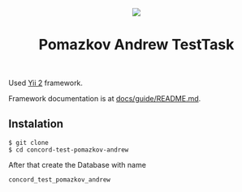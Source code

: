 <p align="center">
    <a href="https://github.com/yiisoft" target="_blank">
        <img src="https://ubanks.com.ua/img/bank-logo/concord.png">
    </a>
    <h1 align="center">Pomazkov Andrew TestTask</h1>
    <br>
</p>

Used [Yii 2](http://www.yiiframework.com/) framework.

Framework documentation is at [docs/guide/README.md](docs/guide/README.md).

Instalation
-----------

``````
$ git clone 
$ cd concord-test-pomazkov-andrew

``````
After that create the Database with name
~~~~
concord_test_pomazkov_andrew
~~~~
